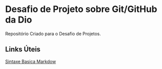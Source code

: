# Desafio de Projeto sobre Git/GitHub da Dio
Repositório Criado para o Desafio de Projetos.

##  Links Úteis
[Sintaxe Basica Markdow](https://www.markdownguide.org/basic-syntax/)
